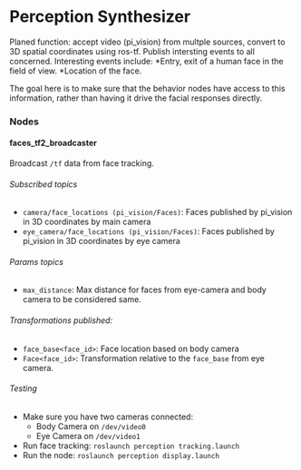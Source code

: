 Perception Synthesizer
======================

Planed function: accept video (pi_vision) from multple sources, convert 
to 3D spatial coordinates using ros-tf. Publish intersting events to all
concerned. Interesting events include:
*Entry, exit of a human face in the field of view.
*Location of the face.

The goal here is to make sure that the behavior nodes have access to this
information, rather than having it drive the facial responses directly.

### Nodes
#### faces_tf2_broadcaster
Broadcast `/tf` data from face tracking.

###### Subscribed topics
 * `camera/face_locations (pi_vision/Faces)`: Faces published by pi_vision in 3D coordinates by main camera
 * `eye_camera/face_locations (pi_vision/Faces)`:  Faces published by pi_vision in 3D coordinates by eye camera
 
###### Params topics
 * `max_distance`: Max distance for faces from eye-camera and body camera to be considered same.

###### Transformations published:
 * `face_base<face_id>`: Face location based on body camera
 * `Face<face_id>`: Transformation relative to the `face_base` from eye camera.

###### Testing
 * Make sure you have two cameras connected:
   - Body Camera on `/dev/video0`
   - Eye Camera on `/dev/video1`
 * Run face tracking: `roslaunch perception tracking.launch`
 * Run the node: `roslaunch perception display.launch` 
